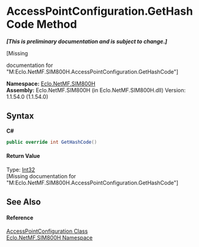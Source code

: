 # AccessPointConfiguration.GetHashCode Method 
 _**\[This is preliminary documentation and is subject to change.\]**_

\[Missing <summary> documentation for "M:Eclo.NetMF.SIM800H.AccessPointConfiguration.GetHashCode"\]

**Namespace:**&nbsp;<a href="N_Eclo_NetMF_SIM800H">Eclo.NetMF.SIM800H</a><br />**Assembly:**&nbsp;Eclo.NetMF.SIM800H (in Eclo.NetMF.SIM800H.dll) Version: 1.1.54.0 (1.1.54.0)

## Syntax

**C#**<br />
``` C#
public override int GetHashCode()
```


#### Return Value
Type: <a href="http://msdn2.microsoft.com/en-us/library/td2s409d" target="_blank">Int32</a><br />\[Missing <returns> documentation for "M:Eclo.NetMF.SIM800H.AccessPointConfiguration.GetHashCode"\]

## See Also


#### Reference
<a href="T_Eclo_NetMF_SIM800H_AccessPointConfiguration">AccessPointConfiguration Class</a><br /><a href="N_Eclo_NetMF_SIM800H">Eclo.NetMF.SIM800H Namespace</a><br />